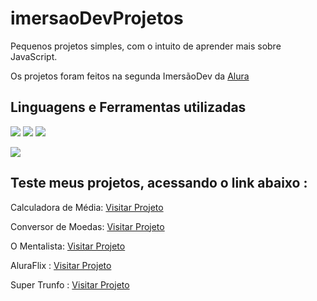 # imersaoDevProjetos

Pequenos projetos simples, com o intuito de aprender mais sobre JavaScript.

Os projetos foram feitos na segunda ImersãoDev da <a href="https://www.alura.com.br/?gclid=Cj0KCQjwtMCKBhDAARIsAG-2Eu_nuPgdRQBsfd_qlRU8qI6seAXnrZ_K02qJyJYxNskQEj4zcrl0SCMaAqiREALw_wcB"> Alura </a>

## Linguagens e Ferramentas utilizadas
![](https://img.shields.io/badge/‎-HTML-e0650d?logo=html5&logoColor=white&style=plastic)
![](https://img.shields.io/badge/‎-CSS-1572B6?logo=css3&logoColor=white&style=plastic)
![](https://img.shields.io/badge/‎-JavaScript-F7DF1E?logo=javascript&logoColor=white&style=plastic)

![](https://img.shields.io/badge/‎-VS%20Code-140de0?logo=visual-studio-code&logoColor=white&style=plastic)


## Teste meus projetos, acessando o link abaixo :

Calculadora de Média: <a href="https://emerson916.github.io/imersaoDevProjetos/calculadoraMedia/calculadoraMedia.html"> Visitar Projeto </a>

Conversor de Moedas: <a href="https://emerson916.github.io/imersaoDevProjetos/conversorMoedas/conversor.html"> Visitar Projeto </a>

O Mentalista: <a href="https://emerson916.github.io/imersaoDevProjetos/mentalista/mentalista.html"> Visitar Projeto </a>

AluraFlix : <a href="https://emerson916.github.io/imersaoDevProjetos/aluraFlix/aluraFlix.html"> Visitar Projeto </a>

Super Trunfo : <a href="https://emerson916.github.io/imersaoDevProjetos/superTrunfo/trunfo.html"> Visitar Projeto </a>




